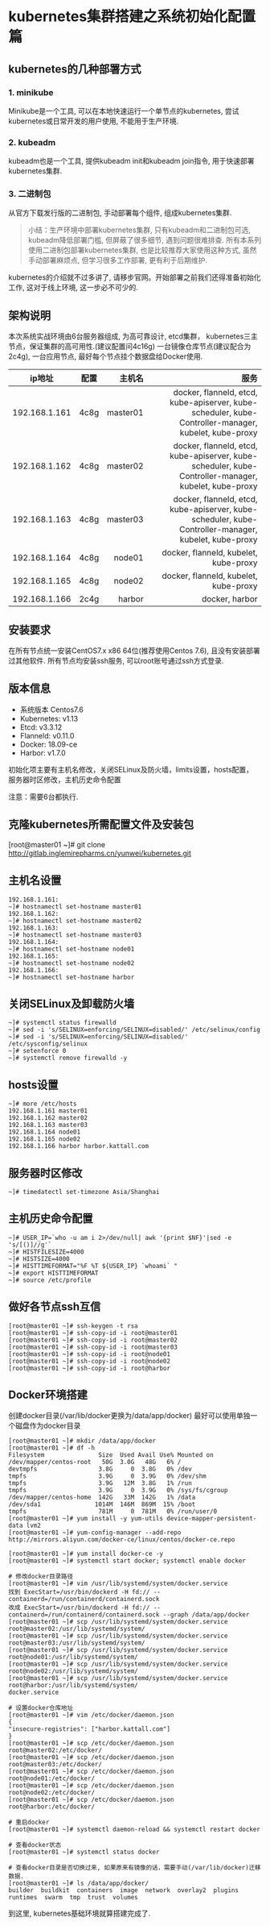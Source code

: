 # kubernetes集群搭建之系统初始化配置篇

## kubernetes的几种部署方式

### 1. minikube

Minikube是一个工具, 可以在本地快速运行一个单节点的kubernetes, 尝试kubernetes或日常开发的用户使用, 不能用于生产环境.

### 2. kubeadm

kubeadm也是一个工具, 提供kubeadm init和kubeadm join指令, 用于快速部署kubernetes集群.

### 3. 二进制包

从官方下载发行版的二进制包, 手动部署每个组件, 组成kubernetes集群.

>小结：生产环境中部署kubernetes集群, 只有kubeadm和二进制包可选, kubeadm降低部署门槛, 但屏蔽了很多细节, 遇到问题很难排查. 所有本系列使用二进制包部署kubernetes集群, 也是比较推荐大家使用这种方式, 虽然手动部署麻烦点, 但学习很多工作部署, 更有利于后期维护.

kubernetes的介绍就不过多讲了, 请移步官网。开始部署之前我们还得准备初始化工作, 这对于线上环境, 这一步必不可少的.

## 架构说明

本次系统实战环境由6台服务器组成, 为高可靠设计, etcd集群， kubernetes三主节点，保证集群的高可用性.(建议配置问4c16g) 一台镜像仓库节点(建议配合为2c4g), 一台应用节点, 最好每个节点挂个数据盘给Docker使用. 

ip地址|配置|主机名|服务
--|:--:|--:|--:
192.168.1.161|4c8g|master01|docker, flanneld, etcd, kube-apiserver, kube-scheduler, kube-Controller-manager, kubelet, kube-proxy
192.168.1.162|4c8g|master02|docker, flanneld, etcd, kube-apiserver, kube-scheduler, kube-Controller-manager, kubelet, kube-proxy
192.168.1.163|4c8g|master03|docker, flanneld, etcd, kube-apiserver, kube-scheduler, kube-Controller-manager, kubelet, kube-proxy
192.168.1.164|4c8g|node01|docker, flanneld, kubelet, kube-proxy
192.168.1.165|4c8g|node02|docker, flanneld, kubelet, kube-proxy
192.168.1.166|2c4g|harbor|docker, harbor


## 安装要求

在所有节点统一安装CentOS7.x x86 64位(推荐使用Centos 7.6), 且没有安装部署过其他软件.
所有节点均安装ssh服务, 可以root账号通过ssh方式登录.

## 版本信息

* 系统版本 Centos7.6
* Kubernetes: v1.13
* Etcd: v3.3.12
* Flanneld: v0.11.0
* Docker: 18.09-ce
* Harbor: v1.7.0

初始化项主要有主机名修改，关闭SELinux及防火墙，limits设置，hosts配置， 服务器时区修改，主机历史命令配置

注意：需要6台都执行.

## 克隆kubernetes所需配置文件及安装包

[root@master01 ~]# git clone http://gitlab.inglemirepharms.cn/yunwei/kubernetes.git

## 主机名设置

```
192.168.1.161:
~]# hostnamectl set-hostname master01
192.168.1.162:
~]# hostnamectl set-hostname master02
192.168.1.163:
~]# hostnamectl set-hostname master03
192.168.1.164:
~]# hostnamectl set-hostname node01
192.168.1.165:
~]# hostnamectl set-hostname node02
192.168.1.166:
~]# hostnamectl set-hostname harbor
```

## 关闭SELinux及卸载防火墙

```
~]# systemctl status firewalld
~]# sed -i 's/SELINUX=enforcing/SELINUX=disabled/' /etc/selinux/config
~]# sed -i 's/SELINUX=enforcing/SELINUX=disabled/' /etc/sysconfig/selinux
~]# setenforce 0
~]# systemctl remove firewalld -y
```

## hosts设置

```
~]# more /etc/hosts
192.168.1.161 master01 
192.168.1.162 master02
192.168.1.163 master03
192.168.1.164 node01
192.168.1.165 node02
192.168.1.166 harbor harbor.kattall.com
```

## 服务器时区修改
```
~]# timedatectl set-timezone Asia/Shanghai
```

## 主机历史命令配置
```
~]# USER_IP=`who -u am i 2>/dev/null| awk '{print $NF}'|sed -e 's/[()]//g'`
~]# HISTFILESIZE=4000 
~]# HISTSIZE=4000 
~]# HISTTIMEFORMAT="%F %T ${USER_IP} `whoami` " 
~]# export HISTTIMEFORMAT
~]# source /etc/profile
```
## 做好各节点ssh互信
```
[root@master01 ~]# ssh-keygen -t rsa
[root@master01 ~]# ssh-copy-id -i root@master01
[root@master01 ~]# ssh-copy-id -i root@master02
[root@master01 ~]# ssh-copy-id -i root@master03
[root@master01 ~]# ssh-copy-id -i root@node01
[root@master01 ~]# ssh-copy-id -i root@node02
[root@master01 ~]# ssh-copy-id -i root@harbor
```

## Docker环境搭建

创建docker目录(/var/lib/docker更换为/data/app/docker)
最好可以使用单独一个磁盘作为docker目录
```
[root@master01 ~]# mkdir /data/app/docker 
[root@master01 ~]# df -h
Filesystem               Size  Used Avail Use% Mounted on
/dev/mapper/centos-root   50G  3.0G   48G   6% /
devtmpfs                 3.8G     0  3.8G   0% /dev
tmpfs                    3.9G     0  3.9G   0% /dev/shm
tmpfs                    3.9G   12M  3.8G   1% /run
tmpfs                    3.9G     0  3.9G   0% /sys/fs/cgroup
/dev/mapper/centos-home  142G   33M  142G   1% /data
/dev/sda1               1014M  146M  869M  15% /boot
tmpfs                    781M     0  781M   0% /run/user/0
[root@master01 ~]# yum install -y yum-utils device-mapper-persistent-data lvm2
[root@master01 ~]# yum-config-manager --add-repo http://mirrors.aliyun.com/docker-ce/linux/centos/docker-ce.repo

[root@master01 ~]# yum install docker-ce -y
[root@master01 ~]# systemctl start docker; systemctl enable docker

# 修改docker目录路径
[root@master01 ~]# vim /usr/lib/systemd/system/docker.service
找到 ExecStart=/usr/bin/dockerd -H fd:// --containerd=/run/containerd/containerd.sock
改成 ExecStart=/usr/bin/dockerd -H fd:// --containerd=/run/containerd/containerd.sock --graph /data/app/docker
[root@master01 ~]# scp /usr/lib/systemd/system/docker.service root@master02:/usr/lib/systemd/system/  
[root@master01 ~]# scp /usr/lib/systemd/system/docker.service root@master03:/usr/lib/systemd/system/   
[root@master01 ~]# scp /usr/lib/systemd/system/docker.service root@node01:/usr/lib/systemd/system/   
[root@master01 ~]# scp /usr/lib/systemd/system/docker.service root@node02:/usr/lib/systemd/system/   
[root@master01 ~]# scp /usr/lib/systemd/system/docker.service root@harbor:/usr/lib/systemd/system/
docker.service 

# 设置docker仓库地址
[root@master01 ~]# vim /etc/docker/daemon.json
{
"insecure-registries": ["harbor.kattall.com"]
}
[root@master01 ~]# scp /etc/docker/daemon.json root@master02:/etc/docker/
[root@master01 ~]# scp /etc/docker/daemon.json root@master03:/etc/docker/  
[root@master01 ~]# scp /etc/docker/daemon.json root@node01:/etc/docker/   
[root@master01 ~]# scp /etc/docker/daemon.json root@node02:/etc/docker/  
[root@master01 ~]# scp /etc/docker/daemon.json root@harbor:/etc/docker/

# 重启docker
[root@master01 ~]# systemctl daemon-reload && systemctl restart docker

# 查看docker状态
[root@master01 ~]# systemctl status docker

# 查看docker目录是否切换过来, 如果原来有镜像的话，需要手动(/var/lib/docker)迁移数据.
[root@master01 ~]# ls /data/app/docker/
builder  buildkit  containers  image  network  overlay2  plugins  runtimes  swarm  tmp  trust  volumes
```

到这里, kubernetes基础环境就算搭建完成了.